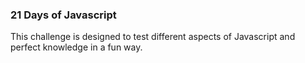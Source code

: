 ### 21 Days of Javascript
This challenge is designed to test different aspects of Javascript and perfect knowledge in a fun way.
